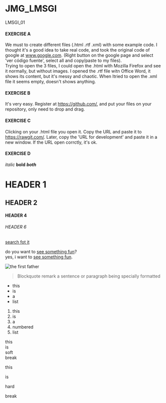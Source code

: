 # JMG_LMSGI
LMSGI_01

#### **EXERCISE A**
We must to create different files (.html .rtf .xml) with some example code. I thought it's a good idea to take real code, and took the original code of google at www.google.com. (Right button on the google page and select 'ver código fuente', select all and copy/paste to my files).  
Trying to open the 3 files, I could open the .html with Mozilla Firefox and see it normally, but without images. I opened the .rtf file witn Office Word, it shows its content, but it's messy and chaotic. When Itried to  open the .xml file it seems empty, doesn't shows anything.  

#### **EXERCISE B**
It's very easy. Register at https://github.com/, and put your files on your repository, only need to drop and drag.

#### **EXERCISE C**
Clicking on your .html file you open it. Copy the URL and paste it to https://rawgit.com/. Later, copy the 'URL for development' and paste it in a new window. If the URL open corrctly, it's ok.

#### **EXERCISE D**
_italic_
**bold**
**_both_**

# HEADER 1
## HEADER 2
#### HEADER 4
###### HEADER 6

[search fot it](www.google.com)

do you want to [see something fun][1]?  
yes, i want to [see something fun][1].  

[1]: www.zombo.com

![the first father][2]

[2]: http://octodex.github.com/images/founding-father.jpg

> Blockquote remark a sentence or paragraph being specially formatted

* this
* is
* a
* list

1. this
2. is
3. a
4. numbered
5. list

this  
is  
soft  
break

this

is

hard

break
